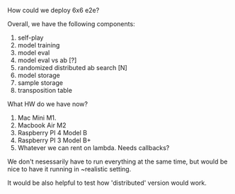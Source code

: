 How could we deploy 6x6 e2e?

Overall, we have the following components:
1. self-play 
2. model training
3. model eval
4. model eval vs ab [?]
5. randomized distributed ab search [N]
6. model storage
7. sample storage
8. transposition table


What HW do we have now?

1. Mac Mini M1. 
2. Macbook Air M2
3. Raspberry PI 4 Model B
4. Raspberry PI 3 Model B+
5. Whatever we can rent on lambda. Needs callbacks?

We don't nesessarily have to run everything at the same time, but would be nice to have it running in ~realistic setting.

It would be also helpful to test how 'distributed' version would work.